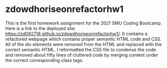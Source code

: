 # zdowdhoriseonrefactorhw1

This is the first homework assignment for the 2021 SMU Coding Bootcamp. 
Here is a link to the deployed site: https://zd092718.github.io/zdowdhoriseonrefactorhw1/.
It contains a refactored webpage which contains proper semantic HTML code and CSS. 
All of the div elements were removed from the HTML and replaced with the correct semantic HTML.
I reformatted the CSS file to condense the code and removed about fifty lines of cluttered code by merging content under the correct corresponding class tags.

